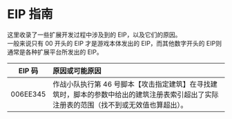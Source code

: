 # EIP 指南

这里收录了一些扩展开发过程中涉及到的 EIP，以及它们的原因。  
一般来说只有 00 开头的 EIP 才是游戏本体发出的 EIP，而其他数字开头的 EIP则通常是各种扩展平台所发出的 EIP。

|EIP 码|原因或可能原因|
|:-:|:-|
|006EE345|作战小队执行第 46 号脚本【攻击指定建筑】在寻找建筑时，脚本的参数中给出的建筑注册表索引超出了实际注册表的范围（找不到或无效值也算超出）。|